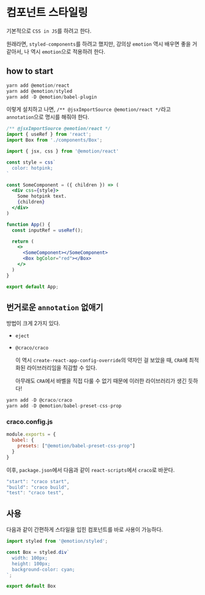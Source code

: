 # 컴포넌트 스타일링

기본적으로 `CSS in JS`를 하려고 한다.

원래라면, `styled-components`를 하려고 했지만, 강의상 `emotion` 역시 배우면 좋을 거 같아서, 나 역시 `emotion`으로 적용하려 한다.

## how to start

```jsx
yarn add @emotion/react
yarn add @emotion/styled
yarn add -D @emotion/babel-plugin
```

이렇게 설치하고 나면, `/** @jsxImportSource @emotion/react */`라고 `annotation`으로 명시를 해줘야 한다.

```jsx
/** @jsxImportSource @emotion/react */
import { useRef } from 'react';
import Box from './components/Box';

import { jsx, css } from '@emotion/react'

const style = css`
  color: hotpink;
`

const SomeComponent = ({ children }) => (
  <div css={style}>
    Some hotpink text.
    {children}
  </div>
)

function App() {
  const inputRef = useRef();

  return (
    <>
      <SomeComponent></SomeComponent>
      <Box bgColor="red"></Box>
    </>
  )
}

export default App;
```

## 번거로운 `annotation` 없애기

방법이 크게 2가지 있다.

- `eject`
- `@craco/craco`
    
    이 역시 `create-react-app-config-override`의 약자인 걸 보았을 때, `CRA`에 최적화된 라이브러리임을 직감할 수 있다.
    
    아무래도 `CRA`에서 바벨을 직접 다룰 수 없기 때문에 이러한 라이브러리가 생긴 듯하다!
    

```jsx
yarn add -D @craco/craco
yarn add -D @emotion/babel-preset-css-prop
```

### craco.config.js

```jsx
module.exports = {
  babel: {
    presets: ["@emotion/babel-preset-css-prop"]
  }
}
```

이후, `package.json`에서 다음과 같이 `react-scripts`에서 `craco`로 바꾼다.

```jsx
"start": "craco start",
"build": "craco build",
"test": "craco test",
```

## 사용

다음과 같이 간편하게 스타일을 입힌 컴포넌트를 바로 사용이 가능하다. 

```jsx
import styled from '@emotion/styled';

const Box = styled.div`
  width: 100px;
  height: 100px;
  background-color: cyan;
`;

export default Box
```